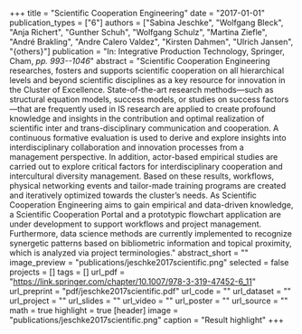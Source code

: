 +++
title = "Scientific Cooperation Engineering"
date = "2017-01-01"
publication_types = ["6"]
authors = ["Sabina Jeschke", "Wolfgang Bleck", "Anja Richert", "Gunther Schuh", "Wolfgang Schulz", "Martina Ziefle", "André Brakling", "Andre Calero Valdez", "Kirsten Dahmen", "Ulrich Jansen", "{others}"]
publication = "In: Integrative Production Technology, Springer, Cham, _pp. 993--1046_"
abstract = "Scientific Cooperation Engineering researches, fosters and supports scientific cooperation on all hierarchical levels and beyond scientific disciplines as a key resource for innovation in the Cluster of Excellence. State-of-the-art research methods—such as structural equation models, success models, or studies on success factors—that are frequently used in IS research are applied to create profound knowledge and insights in the contribution and optimal realization of scientific inter and trans-disciplinary communication and cooperation. A continuous formative evaluation is used to derive and explore insights into interdisciplinary collaboration and innovation processes from a management perspective. In addition, actor-based empirical studies are carried out to explore critical factors for interdisciplinary cooperation and intercultural diversity management. Based on these results, workflows, physical networking events and tailor-made training programs are created and iteratively optimized towards the cluster’s needs. As Scientific Cooperation Engineering aims to gain empirical and data-driven knowledge, a Scientific Cooperation Portal and a prototypic flowchart application are under development to support workflows and project management. Furthermore, data science methods are currently implemented to recognize synergetic patterns based on bibliometric information and topical proximity, which is analyzed via project terminologies."
abstract_short = ""
image_preview = "publications/jeschke2017scientific.png"
selected = false
projects = []
tags = []
url_pdf = "https://link.springer.com/chapter/10.1007/978-3-319-47452-6_11"
url_preprint = "pdf/jeschke2017scientific.pdf"
url_code = ""
url_dataset = ""
url_project = ""
url_slides = ""
url_video = ""
url_poster = ""
url_source = ""
math = true
highlight = true
[header]
image = "publications/jeschke2017scientific.png"
caption = "Result highlight"
+++
